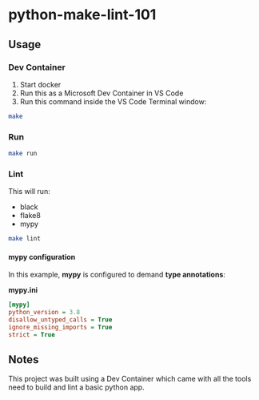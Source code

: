 python-make-lint-101
==

## Usage

### Dev Container

1. Start docker
2. Run this as a Microsoft Dev Container in VS Code
3. Run this command inside the VS Code Terminal window:

```sh
make
```

### Run

```sh
make run
```

### Lint

This will run:

* black
* flake8
* mypy

```sh
make lint
```

#### mypy configuration

In this example, **mypy** is configured to demand **type annotations**:

**mypy.ini**

```ini
[mypy]
python_version = 3.8
disallow_untyped_calls = True
ignore_missing_imports = True
strict = True
```

## Notes

This project was built using a Dev Container which came with all the tools need to build and lint a basic python app.

